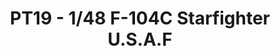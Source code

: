 ---
layout: product
title: " PT19 - 1/48 F-104C Starfighter U.S.A.F"
price: "3300" 
desc: "Maketa"
img_path: "/assets/img/HASE 07219.webp"
brand: "Hasegawa"
available: false
special_offer: false
new: false
soon: false
cat: "010000"
subcat: "015700"
subsubcat: "0N/A"
sifra: "HASE 07219"
popular: false
spec: false
---